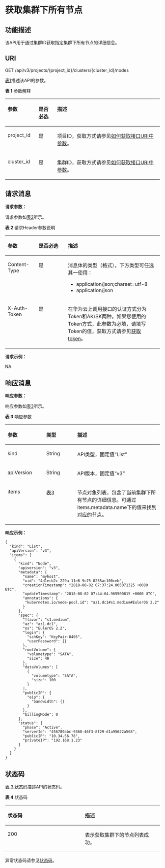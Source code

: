 # 获取集群下所有节点<a name="cce_02_0244"></a>

## 功能描述<a name="section1686113493165"></a>

该API用于通过集群ID获取指定集群下所有节点的详细信息。

## URI<a name="section8403243161416"></a>

GET /api/v3/projects/\{project\_id\}/clusters/\{cluster\_id\}/nodes

[表1](#table2027961241820)描述该API的参数。

**表 1**  参数解释

<a name="table2027961241820"></a>
<table><thead align="left"><tr id="row122809120186"><th class="cellrowborder" valign="top" width="20%" id="mcps1.2.4.1.1"><p id="p91421758131813"><a name="p91421758131813"></a><a name="p91421758131813"></a>参数</p>
</th>
<th class="cellrowborder" valign="top" width="12%" id="mcps1.2.4.1.2"><p id="p101421758131816"><a name="p101421758131816"></a><a name="p101421758131816"></a>是否必选</p>
</th>
<th class="cellrowborder" valign="top" width="68%" id="mcps1.2.4.1.3"><p id="p19143115818187"><a name="p19143115818187"></a><a name="p19143115818187"></a>描述</p>
</th>
</tr>
</thead>
<tbody><tr id="row32801312121810"><td class="cellrowborder" valign="top" width="20%" headers="mcps1.2.4.1.1 "><p id="p1714415589184"><a name="p1714415589184"></a><a name="p1714415589184"></a>project_id</p>
</td>
<td class="cellrowborder" valign="top" width="12%" headers="mcps1.2.4.1.2 "><p id="p814518580186"><a name="p814518580186"></a><a name="p814518580186"></a>是</p>
</td>
<td class="cellrowborder" valign="top" width="68%" headers="mcps1.2.4.1.3 "><p id="p5145175891811"><a name="p5145175891811"></a><a name="p5145175891811"></a>项目ID，获取方式请参见<a href="如何获取接口URI中参数.md">如何获取接口URI中参数</a>。</p>
</td>
</tr>
<tr id="row1649094164612"><td class="cellrowborder" valign="top" width="20%" headers="mcps1.2.4.1.1 "><p id="p749015414462"><a name="p749015414462"></a><a name="p749015414462"></a>cluster_id</p>
</td>
<td class="cellrowborder" valign="top" width="12%" headers="mcps1.2.4.1.2 "><p id="p1849084134615"><a name="p1849084134615"></a><a name="p1849084134615"></a>是</p>
</td>
<td class="cellrowborder" valign="top" width="68%" headers="mcps1.2.4.1.3 "><p id="p8491141114617"><a name="p8491141114617"></a><a name="p8491141114617"></a>集群ID，获取方式请参见<a href="如何获取接口URI中参数.md">如何获取接口URI中参数</a>。</p>
</td>
</tr>
</tbody>
</table>

## 请求消息<a name="section947084713911"></a>

**请求参数：**

请求参数如[表2](#table13638079467)所示。

**表 2**  请求Header参数说明

<a name="table13638079467"></a>
<table><thead align="left"><tr id="rfa9887d2192b4daf96a398ba4aa330ba"><th class="cellrowborder" valign="top" width="20%" id="mcps1.2.4.1.1"><p id="zh-cn_topic_0102499074_p115009545264"><a name="zh-cn_topic_0102499074_p115009545264"></a><a name="zh-cn_topic_0102499074_p115009545264"></a>参数</p>
</th>
<th class="cellrowborder" valign="top" width="19%" id="mcps1.2.4.1.2"><p id="zh-cn_topic_0102499074_p175001547265"><a name="zh-cn_topic_0102499074_p175001547265"></a><a name="zh-cn_topic_0102499074_p175001547265"></a>是否必选</p>
</th>
<th class="cellrowborder" valign="top" width="61%" id="mcps1.2.4.1.3"><p id="aa03010621f89416099d531d5363b21f0"><a name="aa03010621f89416099d531d5363b21f0"></a><a name="aa03010621f89416099d531d5363b21f0"></a>描述</p>
</th>
</tr>
</thead>
<tbody><tr id="r77cde9689105452fa577b51f5d5ec75e"><td class="cellrowborder" valign="top" width="20%" headers="mcps1.2.4.1.1 "><p id="zh-cn_topic_0102499074_p69808112344"><a name="zh-cn_topic_0102499074_p69808112344"></a><a name="zh-cn_topic_0102499074_p69808112344"></a>Content-Type</p>
</td>
<td class="cellrowborder" valign="top" width="19%" headers="mcps1.2.4.1.2 "><p id="adb2b503bb72948f6bb1b27a2bd1d4200"><a name="adb2b503bb72948f6bb1b27a2bd1d4200"></a><a name="adb2b503bb72948f6bb1b27a2bd1d4200"></a>是</p>
</td>
<td class="cellrowborder" valign="top" width="61%" headers="mcps1.2.4.1.3 "><p id="afef5663e51d9456eb0b61ac0ca2ac968"><a name="afef5663e51d9456eb0b61ac0ca2ac968"></a><a name="afef5663e51d9456eb0b61ac0ca2ac968"></a>消息体的类型（格式），下方类型可任选其一使用：</p>
<a name="ua8348e3676864fbc8bd9842ab67c59cc"></a><a name="ua8348e3676864fbc8bd9842ab67c59cc"></a><ul id="ua8348e3676864fbc8bd9842ab67c59cc"><li>application/json;charset=utf-8</li><li>application/json</li></ul>
</td>
</tr>
<tr id="rf5fddfbf31c84e7ca5a814a29e778778"><td class="cellrowborder" valign="top" width="20%" headers="mcps1.2.4.1.1 "><p id="a66677a6b003b493793612e2e0cf4bc1b"><a name="a66677a6b003b493793612e2e0cf4bc1b"></a><a name="a66677a6b003b493793612e2e0cf4bc1b"></a>X-Auth-Token</p>
</td>
<td class="cellrowborder" valign="top" width="19%" headers="mcps1.2.4.1.2 "><p id="af788070d503c465195756904e809ecf5"><a name="af788070d503c465195756904e809ecf5"></a><a name="af788070d503c465195756904e809ecf5"></a>是</p>
</td>
<td class="cellrowborder" valign="top" width="61%" headers="mcps1.2.4.1.3 "><p id="aa941baeff30643a48aba83e0119c3719"><a name="aa941baeff30643a48aba83e0119c3719"></a><a name="aa941baeff30643a48aba83e0119c3719"></a>在华为云上调用接口的认证方式分为Token和AK/SK两种，如果您使用的Token方式，此参数为必填，请填写Token的值，获取方式请参见<a href="获取请求认证.md#section2417768214391">获取token</a>。</p>
</td>
</tr>
</tbody>
</table>

**请求示例：**

NA

## 响应消息<a name="section61819725020"></a>

**响应参数：**

响应参数如[表3](#tbc3326e0c54546bdb5f6e68afc9bd0ce)所示。

**表 3**  响应参数

<a name="tbc3326e0c54546bdb5f6e68afc9bd0ce"></a>
<table><thead align="left"><tr id="r9bf351a6949d4873a97f9ff3c57a97d9"><th class="cellrowborder" valign="top" width="25%" id="mcps1.2.4.1.1"><p id="ac8da65c02895421298a120f209637c60"><a name="ac8da65c02895421298a120f209637c60"></a><a name="ac8da65c02895421298a120f209637c60"></a>参数</p>
</th>
<th class="cellrowborder" valign="top" width="20%" id="mcps1.2.4.1.2"><p id="p1654581422214"><a name="p1654581422214"></a><a name="p1654581422214"></a>类型</p>
</th>
<th class="cellrowborder" valign="top" width="55.00000000000001%" id="mcps1.2.4.1.3"><p id="p125451914132219"><a name="p125451914132219"></a><a name="p125451914132219"></a>描述</p>
</th>
</tr>
</thead>
<tbody><tr id="rd9d605ca8206457498d68437911dfc99"><td class="cellrowborder" valign="top" width="25%" headers="mcps1.2.4.1.1 "><p id="p44731858185518"><a name="p44731858185518"></a><a name="p44731858185518"></a>kind</p>
</td>
<td class="cellrowborder" valign="top" width="20%" headers="mcps1.2.4.1.2 "><p id="p57145269553"><a name="p57145269553"></a><a name="p57145269553"></a>String</p>
</td>
<td class="cellrowborder" valign="top" width="55.00000000000001%" headers="mcps1.2.4.1.3 "><p id="p12712326175517"><a name="p12712326175517"></a><a name="p12712326175517"></a>API类型，固定值“List”</p>
</td>
</tr>
<tr id="row1698782994313"><td class="cellrowborder" valign="top" width="25%" headers="mcps1.2.4.1.1 "><p id="p144741580551"><a name="p144741580551"></a><a name="p144741580551"></a>apiVersion</p>
</td>
<td class="cellrowborder" valign="top" width="20%" headers="mcps1.2.4.1.2 "><p id="p6707526185513"><a name="p6707526185513"></a><a name="p6707526185513"></a>String</p>
</td>
<td class="cellrowborder" valign="top" width="55.00000000000001%" headers="mcps1.2.4.1.3 "><p id="p1770492695518"><a name="p1770492695518"></a><a name="p1770492695518"></a>API版本，固定值“v3”</p>
</td>
</tr>
<tr id="re8e414dc8b974f37a56a399cf1d875fe"><td class="cellrowborder" valign="top" width="25%" headers="mcps1.2.4.1.1 "><p id="p9274125074915"><a name="p9274125074915"></a><a name="p9274125074915"></a>items</p>
</td>
<td class="cellrowborder" valign="top" width="20%" headers="mcps1.2.4.1.2 "><p id="p32741350144916"><a name="p32741350144916"></a><a name="p32741350144916"></a><a href="获取指定的节点.md#tbc3326e0c54546bdb5f6e68afc9bd0ce">表3</a></p>
</td>
<td class="cellrowborder" valign="top" width="55.00000000000001%" headers="mcps1.2.4.1.3 "><p id="p256924217343"><a name="p256924217343"></a><a name="p256924217343"></a>节点对象列表，包含了当前集群下所有节点的详细信息。可通过items.metadata.name下的值来找到对应的节点。</p>
</td>
</tr>
</tbody>
</table>

**响应示例：**

```
{
  "kind": "List",
  "apiVersion": "v3",
  "items": [
    {
      "kind": "Node",
      "apiversion": "v3",
      "metadata": {
        "name": "myhost",
        "uid": "4d1ecb2c-229a-11e8-9c75-0255ac100ceb",
        "creationTimestamp": "2018-08-02 07:37:24.005071325 +0000 UTC",
        "updateTimestamp": "2018-08-02 07:44:04.965500815 +0000 UTC",
        "annotations": {
         "kubernetes.io/node-pool.id": "az1.dc1#s1.medium#EulerOS 2.2"        
        }
      },
      "spec": {
        "flavor": "s1.medium",
        "az": "az1.dc1",
        "os": "EulerOS 2.2",
        "login": {
          "sshKey": "KeyPair-0405",
          "userPassword": {}
        },
        "rootVolume": {
          "volumetype": "SATA",
          "size": 40
        },
        "dataVolumes": [
          {
            "volumetype": "SATA",
            "size": 100
          }
        ],
        "publicIP": {
          "eip": {
            "bandwidth": {}
          }
        },
        "billingMode": 0
      },
      "status": {
        "phase": "Active",
        "serverId": "456789abc-9368-46f3-8f29-d1a95622a568",
        "publicIP": "10.34.56.78",
        "privateIP": "192.168.1.23"
      }
    }
  ]
}
```

## 状态码<a name="s50f1049a6a4d404c895cf636eb8f3bf1"></a>

[表 3 状态码](#zh-cn_topic_0079614900_table46761928)描述API的状态码。

**表 4**  状态码

<a name="zh-cn_topic_0079614900_table46761928"></a>
<table><thead align="left"><tr id="zh-cn_topic_0079614900_row33254664"><th class="cellrowborder" valign="top" width="50%" id="mcps1.2.3.1.1"><p id="p55616028205955"><a name="p55616028205955"></a><a name="p55616028205955"></a>状态码</p>
</th>
<th class="cellrowborder" valign="top" width="50%" id="mcps1.2.3.1.2"><p id="p8604418205955"><a name="p8604418205955"></a><a name="p8604418205955"></a>描述</p>
</th>
</tr>
</thead>
<tbody><tr id="zh-cn_topic_0079614900_row41084259"><td class="cellrowborder" valign="top" width="50%" headers="mcps1.2.3.1.1 "><p id="zh-cn_topic_0079614900_p39490674"><a name="zh-cn_topic_0079614900_p39490674"></a><a name="zh-cn_topic_0079614900_p39490674"></a>200</p>
</td>
<td class="cellrowborder" valign="top" width="50%" headers="mcps1.2.3.1.2 "><p id="zh-cn_topic_0079614900_p44628050"><a name="zh-cn_topic_0079614900_p44628050"></a><a name="zh-cn_topic_0079614900_p44628050"></a>表示获取集群下的节点列表成功。</p>
</td>
</tr>
</tbody>
</table>

异常状态码请参见[状态码](状态码.md)。

